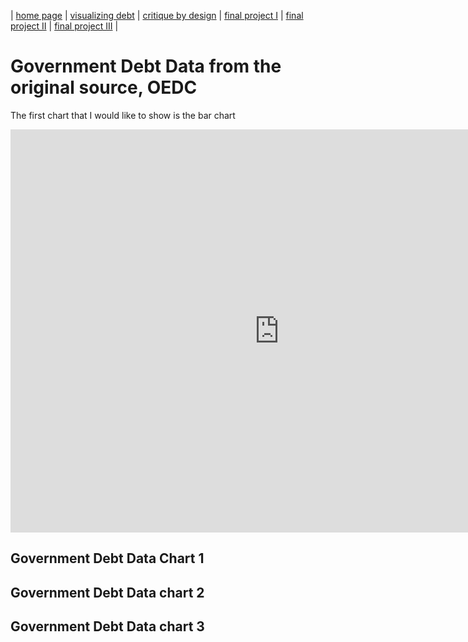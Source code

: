 | [home page](https://cmustudent.github.io/tswd-portfolio-templates/) | [visualizing debt](visualizing-government-debt) | [critique by design](critique-by-design) | [final project I](final-project-part-one) | [final project II](final-project-part-two) | [final project III](final-project-part-three) |

# Government Debt Data from the original source, OEDC
The first chart that I would like to show is the bar chart
<iframe src="https://data.oecd.org/chart/6OaZ" width="860" height="645" style="border: 0" mozallowfullscreen="true" webkitallowfullscreen="true" allowfullscreen="true"><a href="https://data.oecd.org/chart/6OaZ" target="_blank">OECD Chart: General government debt, Total, % of GDP, Annual, 2021</a></iframe>


## Government Debt Data Chart 1
<div class="flourish-embed flourish-chart" data-src="visualisation/12579734"><script src="https://public.flourish.studio/resources/embed.js"></script></div>

## Government Debt Data chart 2
<div class="flourish-embed flourish-hierarchy" data-src="visualisation/12579963"><script src="https://public.flourish.studio/resources/embed.js"></script></div>

## Government Debt Data chart 3
<div class="flourish-embed flourish-map" data-src="visualisation/12596807"><script src="https://public.flourish.studio/resources/embed.js"></script></div>
